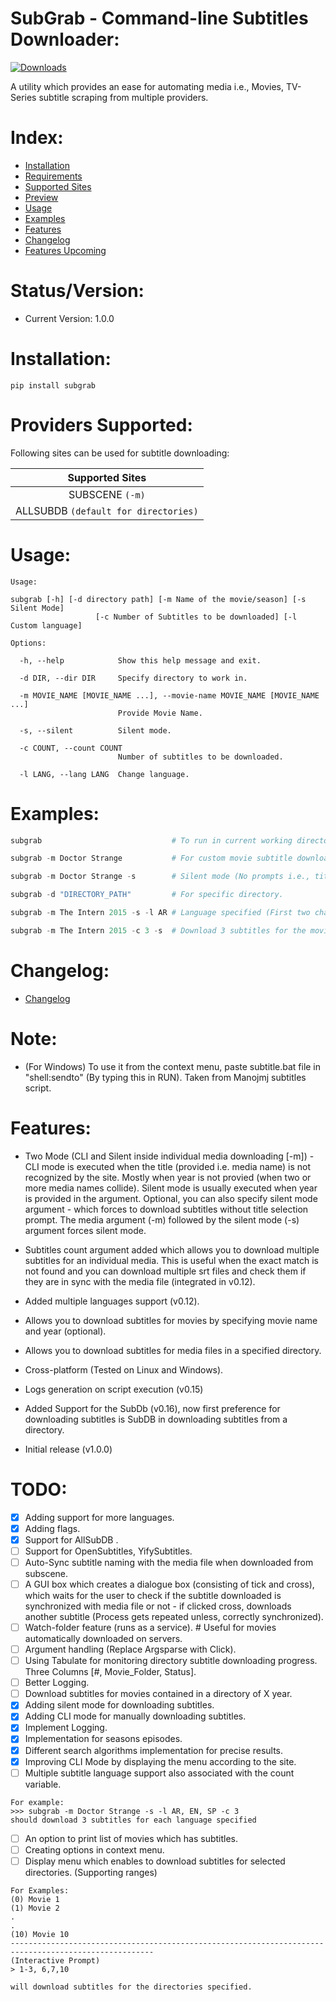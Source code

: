 # SubGrab - Command-line Subtitles Downloader:

[![Downloads](http://pepy.tech/badge/subgrab)](http://pepy.tech/count/subgrab)

A utility which provides an ease for automating media i.e., Movies, TV-Series subtitle scraping from multiple providers.

# Index:

* [Installation](https://github.com/RafayGhafoor/Subscene-Subtitle-Grabber#installation)
* [Requirements](https://github.com/RafayGhafoor/Subscene-Subtitle-Grabber#requirements)
* [Supported Sites](https://github.com/RafayGhafoor/Subscene-Subtitle-Grabber#providers-supported)
* [Preview](https://github.com/RafayGhafoor/Subscene-Subtitle-Grabber#preview)
* [Usage](https://github.com/RafayGhafoor/Subscene-Subtitle-Grabber#usage)
* [Examples](https://github.com/RafayGhafoor/Subscene-Subtitle-Grabber#examples)
* [Features](https://github.com/RafayGhafoor/Subscene-Subtitle-Grabber#features)
* [Changelog](https://github.com/RafayGhafoor/Subscene-Subtitle-Grabber#changelog)
* [Features Upcoming](https://github.com/RafayGhafoor/Subscene-Subtitle-Grabber#todo)

# Status/Version:

* Current Version: 1.0.0

# Installation:

`pip install subgrab`

# Providers Supported:

Following sites can be used for subtitle downloading:

<center>

|           Supported Sites            |
| :----------------------------------: |
|           SUBSCENE `(-m)`            |
| ALLSUBDB `(default for directories)` |

</center>

# Usage:

```
Usage:

subgrab [-h] [-d directory path] [-m Name of the movie/season] [-s Silent Mode]
                   [-c Number of Subtitles to be downloaded] [-l Custom language]

Options:

  -h, --help            Show this help message and exit.

  -d DIR, --dir DIR     Specify directory to work in.

  -m MOVIE_NAME [MOVIE_NAME ...], --movie-name MOVIE_NAME [MOVIE_NAME ...]
                        Provide Movie Name.

  -s, --silent          Silent mode.

  -c COUNT, --count COUNT
                        Number of subtitles to be downloaded.

  -l LANG, --lang LANG  Change language.
```

# Examples:

```python
subgrab                             # To run in current working directory.

subgrab -m Doctor Strange           # For custom movie subtitle download.

subgrab -m Doctor Strange -s        # Silent mode (No prompts i.e., title selection [if not found]).

subgrab -d "DIRECTORY_PATH"         # For specific directory.

subgrab -m The Intern 2015 -s -l AR # Language specified (First two characters of the language).

subgrab -m The Intern 2015 -c 3 -s  # Download 3 subtitles for the movie.
```

# Changelog:

* [Changelog](https://github.com/RafayGhafoor/Subscene-Subtitle-Grabber/blob/master/changelog.rst)

# Note:

* (For Windows) To use it from the context menu, paste subtitle.bat file in "shell:sendto" (By typing this in RUN).
  Taken from Manojmj subtitles script.

# Features:

* Two Mode (CLI and Silent inside individual media downloading [-m]) - CLI mode is executed when the title (provided i.e. media name) is not recognized by the site. Mostly when year is not provied (when two or more media names collide). Silent mode is usually executed when year is provided in the argument. Optional, you can also specify silent mode argument - which forces to download subtitles without title selection prompt. The media argument (-m) followed by the silent mode (-s) argument forces silent mode.

* Subtitles count argument added which allows you to download multiple subtitles for an individual media. This is useful when the exact match is not found and you can download multiple srt files and check them if they are in sync with the media file (integrated in v0.12).

* Added multiple languages support (v0.12).

* Allows you to download subtitles for movies by specifying movie name and year (optional).

* Allows you to download subtitles for media files in a specified directory.

* Cross-platform (Tested on Linux and Windows).

* Logs generation on script execution (v0.15)

* Added Support for the SubDb (v0.16), now first preference for downloading subtitles is SubDB in downloading subtitles from a directory.

* Initial release (v1.0.0)

# TODO:

* [x] Adding support for more languages.
* [x] Adding flags.
* [x] Support for AllSubDB .
* [ ] Support for OpenSubtitles, YifySubtitles.
* [ ] Auto-Sync subtitle naming with the media file when downloaded from subscene.
* [ ] A GUI box which creates a dialogue box (consisting of tick and cross), which waits for the user to check if the subtitle downloaded is synchronized with media file or not - if clicked cross, downloads another subtitle (Process gets repeated unless, correctly synchronized).
* [ ] Watch-folder feature (runs as a service). # Useful for movies automatically downloaded on servers.
* [ ] Argument handling (Replace Argsparse with Click).
* [ ] Using Tabulate for monitoring directory subtitle downloading progress. Three Columns [#, Movie_Folder, Status].
* [ ] Better Logging.
* [ ] Download subtitles for movies contained in a directory of X year.
* [x] Adding silent mode for downloading subtitles.
* [x] Adding CLI mode for manually downloading subtitles.
* [x] Implement Logging.
* [x] Implementation for seasons episodes.
* [x] Different search algorithms implementation for precise results.
* [x] Improving CLI Mode by displaying the menu according to the site.
* [ ] Multiple subtitle language support also associated with the count variable.

```
For example:
>>> subgrab -m Doctor Strange -s -l AR, EN, SP -c 3
should download 3 subtitles for each language specified
```

* [ ] An option to print list of movies which has subtitles.
* [ ] Creating options in context menu.
* [ ] Display menu which enables to download subtitles for selected directories. (Supporting ranges)

```
For Examples:
(0) Movie 1
(1) Movie 2
.
.
(10) Movie 10
------------------------------------------------------------------------------------------------------
(Interactive Prompt)
> 1-3, 6,7,10

will download subtitles for the directories specified.
```
